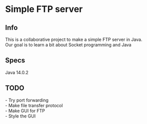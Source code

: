 # Simple FTP server

<h2>Info</h2>
This is a collaborative project to make a simple FTP server in Java. <br>
Our goal is to learn a bit about Socket programming and Java

<h2>Specs</h2>
Java 14.0.2

<h2>TODO</h2>
- Try port forwarding <br>
- Make file transfer protocol <br>
- Make GUI for FTP <br>
- Style the GUI <br>
